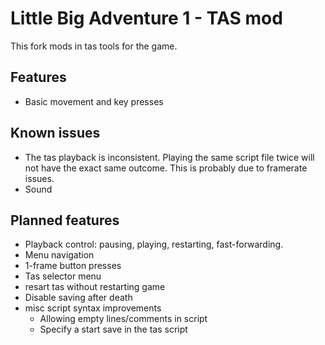 # Little Big Adventure 1 - TAS mod
This fork mods in tas tools for the game.

## Features
- Basic movement and key presses

## Known issues
- The tas playback is inconsistent. Playing the same script file twice will not have the exact same outcome. This is probably due to framerate issues.
- Sound

## Planned features
- Playback control: pausing, playing, restarting, fast-forwarding.
- Menu navigation
- 1-frame button presses
- Tas selector menu
- resart tas without restarting game
- Disable saving after death
- misc script syntax improvements
    - Allowing empty lines/comments in script
    - Specify a start save in the tas script